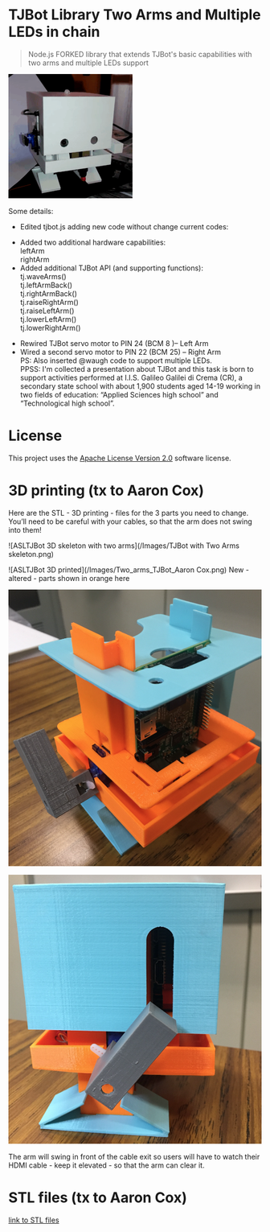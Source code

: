 # TJBot Library Two Arms and Multiple LEDs in chain

> Node.js FORKED library that extends TJBot's basic capabilities with two arms and multiple LEDs support

![ASLTJBot](/ASLTJBot_2018_two_arms.gif)

Some details: 
* Edited tjbot.js adding new code without change current codes:  
- Added two additional hardware capabilities:  
    leftArm  
    rightArm  
- Added additional TJBot API (and supporting functions):  
    tj.waveArms()  
    tj.leftArmBack()  
    tj.rightArmBack()  
    tj.raiseRightArm()  
    tj.raiseLeftArm()  
    tj.lowerLeftArm()  
    tj.lowerRightArm()  
* Rewired TJBot servo motor to PIN 24 (BCM 8 )– Left Arm  
* Wired a second servo motor to PIN 22 (BCM 25) – Right Arm  
PS: Also inserted @waugh code to support multiple LEDs.  
PPSS: I'm collected a presentation about TJBot and this task is  born to support activities performed at I.I.S. Galileo Galilei di Crema (CR), a secondary state school with about 1,900 students aged 14-19 working in two fields of education: “Applied Sciences high school” and “Technological high school”.  

# License  
This project uses the [Apache License Version 2.0](LICENSE) software license.  

# 3D printing (tx to Aaron Cox)
Here are the STL - 3D printing - files for the 3 parts you need to change.
You’ll need to be careful with your cables, so that the arm does not swing into them!

![ASLTJBot 3D skeleton with two arms](/Images/TJBot with Two Arms skeleton.png)

![ASLTJBot 3D printed](/Images/Two_arms_TJBot_Aaron Cox.png)
New - altered - parts shown in orange here

![ASLTJBot internal](/Images/Two_arms_TJBot_internal.png)

![ASLTJBot right side](/Images/Two_arms_TJBot_right_side.png)

The arm will swing in front of the cable exit so users will have to watch their HDMI cable - keep it elevated - so that the arm can clear it.

# STL files (tx to Aaron Cox)
[link to STL files](https://github.com/fmanclossi/TwoArms_MultipleLEDsInChain/blob/master/TJBot%20parts%20for%202nd%20arm/TJBot%20parts%20for%202nd%20arm.zip)

